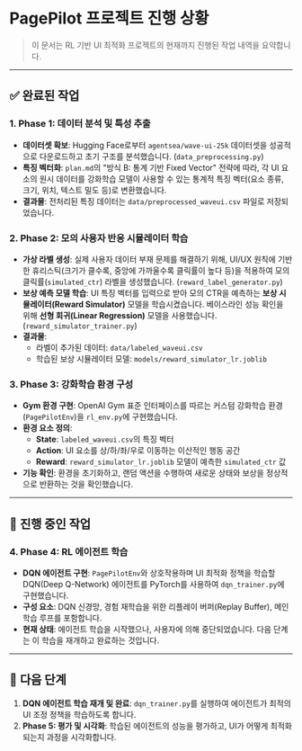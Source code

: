 
# PagePilot 프로젝트 진행 상황

> 이 문서는 RL 기반 UI 최적화 프로젝트의 현재까지 진행된 작업 내역을 요약합니다.

---

## ✅ 완료된 작업

### 1. Phase 1: 데이터 분석 및 특성 추출

- **데이터셋 확보**: Hugging Face로부터 `agentsea/wave-ui-25k` 데이터셋을 성공적으로 다운로드하고 초기 구조를 분석했습니다. (`data_preprocessing.py`)
- **특징 벡터화**: `plan.md`의 "방식 B: 통계 기반 Fixed Vector" 전략에 따라, 각 UI 요소의 원시 데이터를 강화학습 모델이 사용할 수 있는 통계적 특징 벡터(요소 종류, 크기, 위치, 텍스트 밀도 등)로 변환했습니다.
- **결과물**: 전처리된 특징 데이터는 `data/preprocessed_waveui.csv` 파일로 저장되었습니다.

### 2. Phase 2: 모의 사용자 반응 시뮬레이터 학습

- **가상 라벨 생성**: 실제 사용자 데이터 부재 문제를 해결하기 위해, UI/UX 원칙에 기반한 휴리스틱(크기가 클수록, 중앙에 가까울수록 클릭률이 높다 등)을 적용하여 모의 클릭률(`simulated_ctr`) 라벨을 생성했습니다. (`reward_label_generator.py`)
- **보상 예측 모델 학습**: UI 특징 벡터를 입력으로 받아 모의 CTR을 예측하는 **보상 시뮬레이터(Reward Simulator)** 모델을 학습시켰습니다. 베이스라인 성능 확인을 위해 **선형 회귀(Linear Regression)** 모델을 사용했습니다. (`reward_simulator_trainer.py`)
- **결과물**:
    - 라벨이 추가된 데이터: `data/labeled_waveui.csv`
    - 학습된 보상 시뮬레이터 모델: `models/reward_simulator_lr.joblib`

### 3. Phase 3: 강화학습 환경 구성

- **Gym 환경 구현**: OpenAI Gym 표준 인터페이스를 따르는 커스텀 강화학습 환경(`PagePilotEnv`)을 `rl_env.py`에 구현했습니다.
- **환경 요소 정의**:
    - **State**: `labeled_waveui.csv`의 특징 벡터
    - **Action**: UI 요소를 상/하/좌/우로 이동하는 이산적인 행동 공간
    - **Reward**: `reward_simulator_lr.joblib` 모델이 예측한 `simulated_ctr` 값
- **기능 확인**: 환경을 초기화하고, 랜덤 액션을 수행하여 새로운 상태와 보상을 정상적으로 반환하는 것을 확인했습니다.

---

## 🔄 진행 중인 작업

### 4. Phase 4: RL 에이전트 학습

- **DQN 에이전트 구현**: `PagePilotEnv`와 상호작용하며 UI 최적화 정책을 학습할 DQN(Deep Q-Network) 에이전트를 PyTorch를 사용하여 `dqn_trainer.py`에 구현했습니다.
- **구성 요소**: DQN 신경망, 경험 재학습을 위한 리플레이 버퍼(Replay Buffer), 메인 학습 루프를 포함합니다.
- **현재 상태**: 에이전트 학습을 시작했으나, 사용자에 의해 중단되었습니다. 다음 단계는 이 학습을 재개하고 완료하는 것입니다.

---

## 🚀 다음 단계

1.  **DQN 에이전트 학습 재개 및 완료**: `dqn_trainer.py`를 실행하여 에이전트가 최적의 UI 조정 정책을 학습하도록 합니다.
2.  **Phase 5: 평가 및 시각화**: 학습된 에이전트의 성능을 평가하고, UI가 어떻게 최적화되는지 과정을 시각화합니다.

